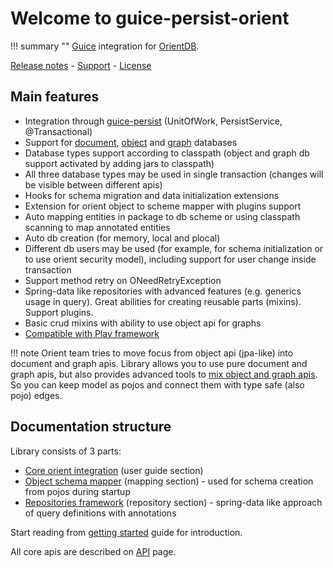 # Welcome to guice-persist-orient

!!! summary ""
    [Guice](https://github.com/google/guice) integration for [OrientDB](https://orientdb.com/).

[Release notes](about/history.md) - [Support](about/support.md) - [License](about/license.md)

## Main features

* Integration through [guice-persist](https://github.com/google/guice/wiki/GuicePersist) (UnitOfWork, PersistService, @Transactional)
* Support for [document](http://orientdb.com/docs/last/Document-Database.html), [object](http://orientdb.com/docs/last/Object-Database.html) and
[graph](http://orientdb.com/docs/last/Graph-Database-Tinkerpop.html) databases
* Database types support according to classpath (object and graph db support activated by adding jars to classpath)
* All three database types may be used in single transaction (changes will be visible between different apis)
* Hooks for schema migration and data initialization extensions
* Extension for orient object to scheme mapper with plugins support
* Auto mapping entities in package to db scheme or using classpath scanning to map annotated entities
* Auto db creation (for memory, local and plocal)
* Different db users may be used (for example, for schema initialization or to use orient security model), including support for user change inside transaction
* Support method retry on ONeedRetryException
* Spring-data like repositories with advanced features (e.g. generics usage in query). Great abilities for creating reusable parts (mixins). Support plugins.
* Basic crud mixins with ability to use object api for graphs
* [Compatible with Play framework](https://github.com/xvik/guice-persist-orient-play-example)


!!! note
    Orient team tries to move focus from object api (jpa-like) into document and graph apis. 
    Library allows you to use pure document and graph apis, but also provides advanced tools
    to [mix object and graph apis](repository/mixins.md). So you can keep model as pojos and connect them with type safe (also pojo) edges.

## Documentation structure

Library consists of 3 parts:

* [Core orient integration](guide/configuration.md) (user guide section) 
* [Object schema mapper](mapping/objectscheme.md) (mapping section) - used for schema creation from pojos during startup
* [Repositories framework](repository/overview.md) (repository section) - spring-data like approach of query definitions with annotations 

Start reading from [getting started](getting-started.md) guide for introduction.

All core apis are described on [API](api.md) page.